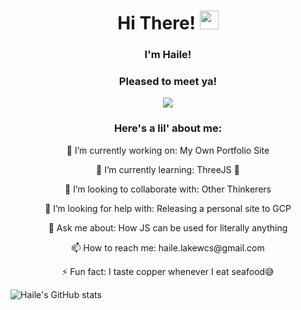 




   
<h1 align="center">Hi There! <img src="https://raw.githubusercontent.com/MartinHeinz/MartinHeinz/master/wave.gif" width="30px"></h1>
<h3 align="center">I'm Haile! </h2>
<h3 align="center">Pleased to meet ya!</h2>

<p align="center">
  <img src="https://media.giphy.com/media/1kkxWqT5nvLXupUTwK/giphy.gif">
</p>

<h3 align="center">Here's a lil' about me:</h2>
<p align="center">
  <p align="center"> 🔭 I’m currently working on: My Own Portfolio Site</p>
  <p align="center"> 🌱 I’m currently learning: ThreeJS 💎</p>
  <p align="center"> 👯 I’m looking to collaborate with: Other Thinkerers</p>
  <p align="center"> 🤔 I’m looking for help with: Releasing a personal site to GCP</p>
  <p align="center"> 💬 Ask me about: How JS can be used for literally anything</p>
  <p align="center"> 📫 How to reach me: haile.lakewcs@gmail.com</p>
  <p align="center"> ⚡ Fun fact: I taste copper whenever I eat seafood😅</p>
</p>


![Haile's GitHub stats](https://github-readme-stats.vercel.app/api?username=HaileLakew&show_icons=true&theme=synthwave)








